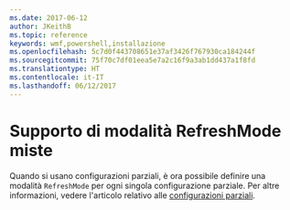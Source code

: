 ```yaml
---
ms.date: 2017-06-12
author: JKeithB
ms.topic: reference
keywords: wmf,powershell,installazione
ms.openlocfilehash: 5c7d0f443708651e37af3426f767930ca184244f
ms.sourcegitcommit: 75f70c7df01eea5e7a2c16f9a3ab1dd437a1f8fd
ms.translationtype: HT
ms.contentlocale: it-IT
ms.lasthandoff: 06/12/2017
---
```

# <a name="support-for-mixed-refreshmode"></a>Supporto di modalità RefreshMode miste

Quando si usano configurazioni parziali, è ora possibile definire una modalità `RefreshMode` per ogni singola configurazione parziale. Per altre informazioni, vedere l'articolo relativo alle [configurazioni parziali](https://msdn.microsoft.com/powershell/dsc/partialconfigs).

